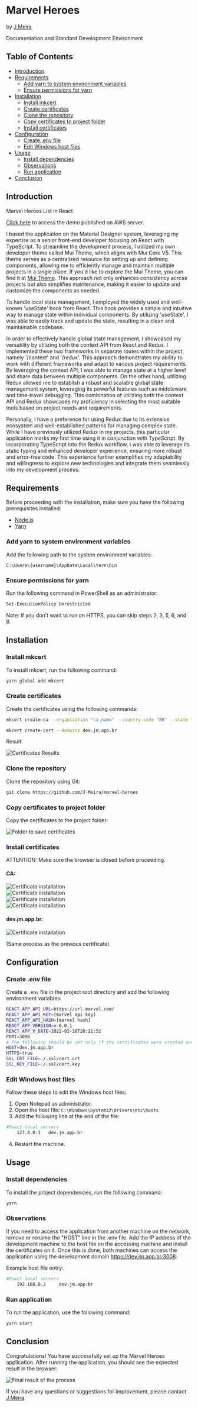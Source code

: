 # Marvel Heroes

by [J.Meira](https://github.com/J-Meira)

Documentation and Standard Development Environment

## Table of Contents

- [Introduction](#introduction)
- [Requirements](#requirements)
  - [Add yarn to system environment variables](#add-yarn-to-system-environment-variables)
  - [Ensure permissions for yarn](#ensure-permissions-for-yarn)
- [Installation](#installation)
  - [Install mkcert](#install-mkcert)
  - [Create certificates](#create-certificates)
  - [Clone the repository](#clone-the-repository)
  - [Copy certificates to project folder](#copy-certificates-to-project-folder)
  - [Install certificates](#install-certificates)
- [Configuration](#configuration)
  - [Create .env file](#create-env-file)
  - [Edit Windows host files](#edit-windows-host-files)
- [Usage](#usage)
  - [Install dependencies](#install-dependencies)
  - [Observations](#observations)
  - [Run application](#run-application)
- [Conclusion](#conclusion)

## Introduction

Marvel Heroes List in React.

[Click here](https://m-heros.jm.app.br) to access the demo published on AWS server.

I based the application on the Material Designer system, leveraging my expertise as a senior front-end developer focusing on React with TypeScript. To streamline the development process, I utilized my own developer theme called Mui Theme, which aligns with Mui Core V5. This theme serves as a centralized resource for setting up and defining components, allowing me to efficiently manage and maintain multiple projects in a single place. If you'd like to explore the Mui Theme, you can find it at [Mui Theme](https://mui-theme.jm.app.br). This approach not only enhances consistency across projects but also simplifies maintenance, making it easier to update and customize the components as needed.

To handle local state management, I employed the widely used and well-known 'useState' hook from React. This hook provides a simple and intuitive way to manage state within individual components. By utilizing 'useState', I was able to easily track and update the state, resulting in a clean and maintainable codebase.

In order to effectively handle global state management, I showcased my versatility by utilizing both the context API from React and Redux. I implemented these two frameworks in separate routes within the project, namely '/context' and '/redux'. This approach demonstrates my ability to work with different frameworks and adapt to various project requirements. By leveraging the context API, I was able to manage state at a higher level and share data between multiple components. On the other hand, utilizing Redux allowed me to establish a robust and scalable global state management system, leveraging its powerful features such as middleware and time-travel debugging. This combination of utilizing both the context API and Redux showcases my proficiency in selecting the most suitable tools based on project needs and requirements.

Personally, I have a preference for using Redux due to its extensive ecosystem and well-established patterns for managing complex state. While I have previously utilized Redux in my projects, this particular application marks my first time using it in conjunction with TypeScript. By incorporating TypeScript into the Redux workflow, I was able to leverage its static typing and enhanced developer experience, ensuring more robust and error-free code. This experience further exemplifies my adaptability and willingness to explore new technologies and integrate them seamlessly into my development process.

## Requirements

Before proceeding with the installation, make sure you have the following prerequisites installed:

- [Node.js](https://nodejs.org/en/download/)
- [Yarn](https://classic.yarnpkg.com/en/docs/install#windows-stable)

### Add yarn to system environment variables

Add the following path to the system environment variables:

```
C:\Users\{username}\AppData\Local\Yarn\bin
```

### Ensure permissions for yarn

Run the following command in PowerShell as an administrator:

```bash
Set-ExecutionPolicy Unrestricted
```

Note: If you don't want to run on HTTPS, you can skip steps 2, 3, 5, 6, and 8.

## Installation

### Install mkcert

To install mkcert, run the following command:

```bash
yarn global add mkcert
```

### Create certificates

Create the certificates using the following commands:

```bash
mkcert create-ca --organization "ca_name" --country-code "BR" --state "State Name" --locality "City Name"
```

```bash
mkcert create-cert --domains dev.jm.app.br
```

Result:

![Certificates Results](./readme_images/01.png)

### Clone the repository

Clone the repository using Git:

```bash
git clone https://github.com/J-Meira/marvel-heroes
```

### Copy certificates to project folder

Copy the certificates to the project folder:

![Folder to save certificates](./readme_images/02.png)

### Install certificates

ATTENTION: Make sure the browser is closed before proceeding.

#### CA:

![Certificate installation](./readme_images/03.png)<br>
![Certificate installation](./readme_images/04.png)<br>
![Certificate installation](./readme_images/05.png)<br>
![Certificate installation](./readme_images/06.png)

#### dev.jm.app.br:

![Certificate installation](./readme_images/07.png)

(Same process as the previous certificate)

## Configuration

### Create .env file

Create a `.env` file in the project root directory and add the following environment variables:

```bash
REACT_APP_API_URL=https://url.marvel.com/
REACT_APP_API_KEY=[marvel api key]
REACT_APP_API_HASH=[marvel hash]
REACT_APP_VERSION=v-0.0.1
REACT_APP_V_DATE=2022-02-18T20:21:52
PORT=3008
# The following should be set only if the certificates were created and installed
HOST=dev.jm.app.br
HTTPS=true
SSL_CRT_FILE=./.ssl/cert.crt
SSL_KEY_FILE=./.ssl/cert.key
```

### Edit Windows host files

Follow these steps to edit the Windows host files:

1. Open Notepad as administrator.
2. Open the host file: `C:\Windows\System32\drivers\etc\hosts`
3. Add the following line at the end of the file:

```bash
#React local servers
	127.0.0.1 	dev.jm.app.br
```

4. Restart the machine.

## Usage

### Install dependencies

To install the project dependencies, run the following command:

```bash
yarn
```

### Observations

If you need to access the application from another machine on the network, remove or rename the "HOST" line in the .env file. Add the IP address of the development machine to the host file on the accessing machine and install the certificates on it. Once this is done, both machines can access the application using the development domain https://dev.jm.app.br:3008.

Example host file entry:

```bash
#React local servers
	192.168.0.2 	dev.jm.app.br
```

### Run application

To run the application, use the following command:

```bash
yarn start
```

## Conclusion

Congratulations! You have successfully set up the Marvel Heroes application. After running the application, you should see the expected result in the browser:

![Final result of the process](./readme_images/08.png)

If you have any questions or suggestions for improvement, please contact [J.Meira](https://github.com/J-Meira).
